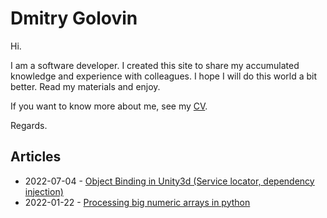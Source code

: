 
# Dmitry Golovin

Hi. 

I am a software developer. I created this site to share my accumulated knowledge and experience with colleagues. I hope I will do this world a bit better. Read my materials and enjoy.

If you want to know more about me, see my [CV](https://www.linkedin.com/in/dgolovin-dev). 

Regards.

## Articles

- 2022-07-04 - [Object Binding in Unity3d (Service locator, dependency injection)](https://dgolovin-dev.github.io/article-unity3d-di/)
- 2022-01-22 - [Processing big numeric arrays in python](https://dgolovin-dev.github.io/article-processing-big-numeric-arrays-in-python/)

<script src='/assets/comments.js'></script>
